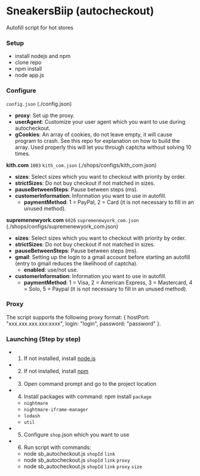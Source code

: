 # SneakersBiip (autocheckout)
Autofill script for hot stores

### Setup
* install nodejs and npm
* clone repo
* npm install
* node app.js

### Configure
`config.json` (./config.json)
* **proxy**: Set up the proxy.
* **userAgent**: Customize your user agent which you want to use during autocheckout.
* **gCookies**: An array of cookies, do not leave empty, it will cause program to crash. See this repo for explanation on how to build the array. Used properly this will let you through captcha without solving 10 times.

**kith.com** `1003`
`kith_com.json` (./shops/configs/kith_com.json)
* **sizes**: Select sizes which you want to checkout with priority by order.
* **strictSizes**: Do not buy checkout if not matched in sizes.
* **pauseBetweenSteps**: Pause between steps (ms).
* **customerInformation**: Information you want to use in autofill.
  + **paymentMethod**: 1 = PayPal, 2 = Card (it is not necessary to fill in an unused method).

**supremenewyork.com** `6026`
`supremenewyork_com.json` (./shops/configs/supremenewyork_com.json)
* **sizes**: Select sizes which you want to checkout with priority by order.
* **strictSizes**: Do not buy checkout if not matched in sizes.
* **pauseBetweenSteps**: Pause between steps (ms).
* **gmail**: Setting up the login to a gmail account before starting an autofill (entry to gmail reduces the likelihood of captcha).
  + **enabled**: use/not use.
* **customerInformation**: Information you want to use in autofill.
  + **paymentMethod**: 1 = Visa, 2 = American Express, 3 = Mastercard, 4 = Solo, 5 = Paypal (it is not necessary to fill in an unused method).
  
### Proxy
The script supports the following proxy format: { hostPort: "xxx.xxx.xxx.xxx:xxxx", login: "login", password: "password" }.

### Launching (Step by step)
* 1. If not installed, install [node.js](https://nodejs.org/)
* 2. If not installed, install [npm](https://www.npmjs.com/)
* 3. Open command prompt and go to the project location
* 4. Install packages with command: npm install `package`
  + `nightmare`
  + `nightmare-iframe-manager`
  + `lodash`
  + `util`
* 5. Configure `shop`.json which you want to use
* 6. Run script with commands:
  + node sb_autocheckout.js `shopId` `link`
  + node sb_autocheckout.js `shopId` `link` `proxy`
  + node sb_autocheckout.js `shopId` `link` `proxy` `size`